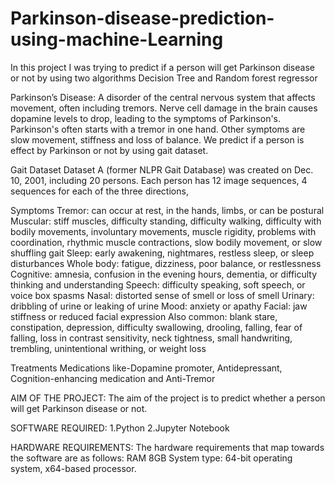 # Parkinson-disease-prediction-using-machine-Learning
In this project I was trying to predict if a person will get Parkinson disease or not by using two algorithms Decision Tree and Random forest regressor

Parkinson’s Disease:
A disorder of the central nervous system that affects movement, often including tremors. Nerve cell damage in the brain causes dopamine levels to drop, leading to the symptoms of Parkinson's. Parkinson's often starts with a tremor in one hand. Other symptoms are slow movement, stiffness and loss of balance.
We predict if a person is effect by Parkinson or not by using gait dataset.

Gait Dataset
Dataset A (former NLPR Gait Database) was created on Dec. 10, 2001, including 20 persons. Each person has 12 image sequences, 4 sequences for each of the three directions,

Symptoms
Tremor: can occur at rest, in the hands, limbs, or can be postural
Muscular: stiff muscles, difficulty standing, difficulty walking, difficulty with bodily movements, involuntary movements, muscle rigidity, problems with coordination, rhythmic muscle contractions, slow bodily movement, or slow shuffling gait
Sleep: early awakening, nightmares, restless sleep, or sleep disturbances
Whole body: fatigue, dizziness, poor balance, or restlessness
Cognitive: amnesia, confusion in the evening hours, dementia, or difficulty thinking and understanding
Speech: difficulty speaking, soft speech, or voice box spasms
Nasal: distorted sense of smell or loss of smell
Urinary: dribbling of urine or leaking of urine
Mood: anxiety or apathy
Facial: jaw stiffness or reduced facial expression
Also common: blank stare, constipation, depression, difficulty swallowing, drooling, falling, fear of falling, loss in contrast sensitivity, neck tightness, small handwriting, trembling, unintentional writhing, or weight loss

Treatments
Medications like-Dopamine promoter, Antidepressant, Cognition-enhancing medication and Anti-Tremor

AIM OF THE PROJECT:
The aim of the project is to predict whether a person will get Parkinson disease or not.

SOFTWARE REQUIRED:
1.Python
2.Jupyter Notebook

HARDWARE REQUIREMENTS:
The hardware requirements that map towards the software are as follows: 
RAM               8GB
System type:    64-bit operating system, x64-based processor.

